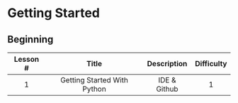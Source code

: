 # Getting Started

## Beginning
|  Lesson #   |            Title             | Description  | Difficulty |
|:-----------:|:----------------------------:|:------------:|:----------:|
|      1      | Getting Started With Python  | IDE & Github |     1      |
